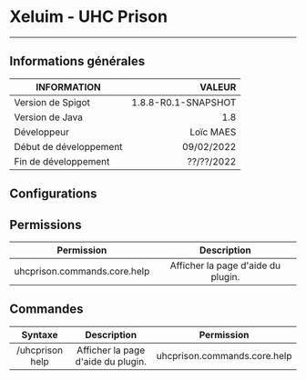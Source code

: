 # Xeluim - UHC Prison

---
## Informations générales
| INFORMATION            |              VALEUR |
|------------------------|--------------------:|
| Version de Spigot      | 1.8.8-R0.1-SNAPSHOT |
| Version de Java        |                 1.8 |
| Développeur            |           Loïc MAES |
| Début de développement |          09/02/2022 |
| Fin de développement   |          ??/??/2022 |

## Configurations

## Permissions
|          Permission          |            Description             |
|:----------------------------:|:----------------------------------:|
| uhcprison.commands.core.help | Afficher la page d'aide du plugin. |

## Commandes
|     Syntaxe     |            Description             |          Permission          |
|:---------------:|:----------------------------------:|:----------------------------:|
| /uhcprison help | Afficher la page d'aide du plugin. | uhcprison.commands.core.help |
